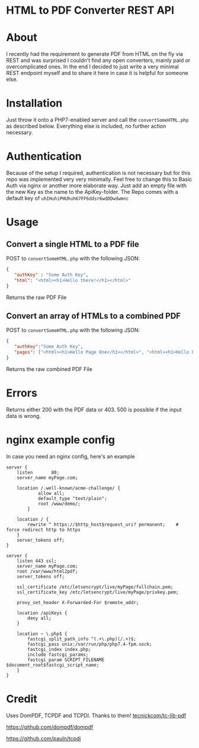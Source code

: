 # HTML to PDF Converter REST API

# About
I recently had the requirement to generate PDF from HTML on the fly via REST and was surprised I couldn't find any open converters, mainly paid or overcomplicated ones.
In the end I decided to just write a very minimal REST endpoint myself and to share it here in case it is helpful for someone else.

# Installation
Just throw it onto a PHP7-enabled server and call the `convertSomeHTML.php` as described below. Everything else is included, no further action necessary.

# Authentication
Because of the setup I required, authentication is not necessary but for this repo was implemented very very minimally. Feel free to change this to Basic Auth via nginx or another more elaborate way.
Just add an empty file with the new Key as the name to the ApiKey-folder.
The Repo comes with a default key of `uhIHuhiPHUhuh67FF6ddsr6wdDDwdwmnc`

# Usage
## Convert a single HTML to a PDF file
POST to `convertSomeHTML.php` with the following JSON:
```json
{
   "authKey" : "Some Auth Key",
   "html": "<html><h1>Hello there!</h1></html>"
}
```
Returns the raw PDF File

## Convert an array of HTMLs to a combined PDF
POST to `convertSomeHTML.php` with the following JSON:
```json
{
   "authKey":"Some Auth Key",
   "pages": ["<html><h1>Hello Page One</h1></html>", "<html><h1>Hello Page 2</h1></html>"]
}
```
Returns the raw combined PDF File

# Errors
Returns either 200 with the PDF data or 403.
500 is possible if the input data is wrong.

# nginx example config
In case you need an nginx config, here's an example
```
server {
    listen       80;
    server_name myPage.com;

    location /.well-known/acme-challenge/ {
            allow all;
            default_type "text/plain";
            root /www/demo/;
        }
    
    location / {
        rewrite ^ https://$http_host$request_uri? permanent;    # force redirect http to https
    }
    server_tokens off;
}

server {
    listen 443 ssl;
    server_name myPage.com;
    root /var/www/html2pdf;
    server_tokens off;
    
    ssl_certificate /etc/letsencrypt/live/myPage/fullchain.pem;
    ssl_certificate_key /etc/letsencrypt/live/myPage/privkey.pem;

    proxy_set_header X-Forwarded-For $remote_addr;

    location /apiKeys {
        deny all;
    }

    location ~ \.php$ {
        fastcgi_split_path_info ^(.+\.php)(/.+)$;
        fastcgi_pass unix:/var/run/php/php7.4-fpm.sock;
        fastcgi_index index.php;
        include fastcgi_params;
        fastcgi_param SCRIPT_FILENAME $document_root$fastcgi_script_name;
    }
}
```
# Credit
Uses DomPDF, TCPDF and TCPDI. Thanks to them!
[tecnickcom/tc-lib-pdf](https://github.com/tecnickcom/tc-lib-pdf)

https://github.com/dompdf/dompdf

https://github.com/pauln/tcpdi
